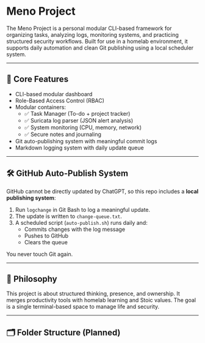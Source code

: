 
# Meno Project

The Meno Project is a personal modular CLI-based framework for organizing tasks, analyzing logs, monitoring systems, and practicing structured security workflows. Built for use in a homelab environment, it supports daily automation and clean Git publishing using a local scheduler system.

---

## 🔧 Core Features

- CLI-based modular dashboard
- Role-Based Access Control (RBAC)
- Modular containers:
  - ✅ Task Manager (To-do + project tracker)
  - ✅ Suricata log parser (JSON alert analysis)
  - ✅ System monitoring (CPU, memory, network)
  - ✅ Secure notes and journaling
- Git auto-publishing system with meaningful commit logs
- Markdown logging system with daily update queue

---

## 🛠️ GitHub Auto-Publish System

GitHub cannot be directly updated by ChatGPT, so this repo includes a **local publishing system**:

1. Run `logchange` in Git Bash to log a meaningful update.
2. The update is written to `change-queue.txt`.
3. A scheduled script (`auto-publish.sh`) runs daily and:
   - Commits changes with the log message
   - Pushes to GitHub
   - Clears the queue

You never touch Git again.

---

## 🧠 Philosophy

This project is about structured thinking, presence, and ownership. It merges productivity tools with homelab learning and Stoic values. The goal is a single terminal-based space to manage life and security.

---

## 🗂️ Folder Structure (Planned)

